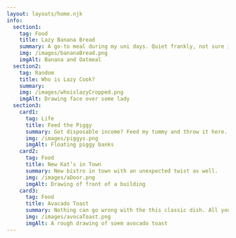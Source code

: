 ```yaml
---
layout: layouts/home.njk
info:
  section1:
    tag: Food
    title: Lazy Banana Bread
    summary: A go-to meal during my uni days. Quiet frankly, not sure if you can even call it bread.
    img: /images/bananaBread.png
    imgAlt: Banana and Oatmeal
  section2:
    tag: Random
    title: Who is Lazy Cook?
    summary:
    img: /images/whoislazyCropped.png
    imgAlt: Drawing face over some lady
  section3:
    card1:
      tag: Life
      title: Feed the Piggy
      summary: Got disposable income? Feed my tummy and throw it here.
      img: /images/piggys.png
      imgAlt: Floating piggy banks
    card2:
      tag: Food
      title: New Kat’s in Town
      summary: New bistro in town with an unexpected twist as well.
      img: /images/aDoor.png
      imgAlt: Drawing of front of a building
    card3:
      tag: Food
      title: Avacado Toast
      summary: Nothing can go wrong with the this classic dish. All you need.
      img: /images/avocaToast.png
      imgAlt: A rough drawing of soem avocado toast
---
```

